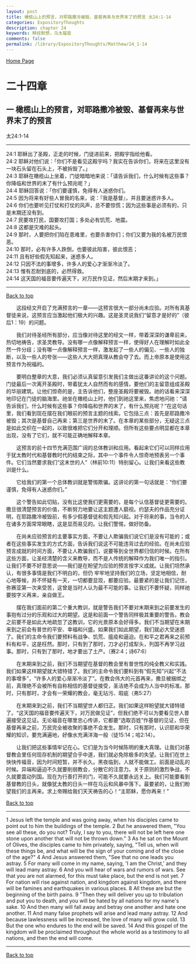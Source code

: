 ```yaml
---
layout: post
title: 橄榄山上的预言，对耶路撒冷被毁、基督再来与世界末了的预言 太24:1-14
categories: ExpositoryThoughts
description: chapter 24
keywords: 释经默想，马太福音
comments: false
permalink: /library/ExpositoryThoughts/Matthew/24_1-14
---
```

[ Home Page ]({{site.baseurl}}/index) <br>

<a name="0"></a>
# 二十四章 

## 一 橄榄山上的预言，对耶路撒冷被毁、基督再来与世界末了的预言

太24:1-14

***

24:1 耶稣出了圣殿，正走的时候，门徒进前来，把殿宇指给他看。<br>
24:2 耶稣对他们说：「你们不是看见这殿宇吗？我实在告诉你们，将来在这里没有一块石头留在石头上，不被拆毁了。」<br>
24:3 耶稣在橄榄山上坐着，门徒暗暗地来说：「请告诉我们，什么时候有这些事？你降临和世界的末了有什么预兆呢？」<br>
24:4 耶稣回答说：「你们要谨慎，免得有人迷惑你们。<br>
24:5 因为将来有好些人冒我的名来，说：『我是基督』，并且要迷惑许多人。<br>
24:6 你们也要听见打仗和打仗的风声，总不要惊慌；因为这些事是必须有的，只是末期还没有到。<br>
24:7 民要攻打民，国要攻打国；多处必有饥荒、地震。<br>
24:8 这都是灾难的起头。<br>
24:9 那时，人要把你们陷在患难里，也要杀害你们；你们又要为我的名被万民恨恶。<br>
24:10 那时，必有许多人跌倒，也要彼此陷害，彼此恨恶；<br>
24:11 且有好些假先知起来，迷惑多人。<br>
24:12 只因不法的事增多，许多人的爱心才渐渐冷淡了。<br>
24:13 惟有忍耐到底的，必然得救。<br>
24:14 这天国的福音要传遍天下，对万民作见证，然后末期才来到。」<br>

***

[Back to top](#0)

&emsp;&emsp;这段经文开启了充满预言的一章——这预言很大一部分尚未应验。对所有真基督徒来说，这预言应当激起他们极大的兴趣。这是圣灵说我们“留意才是好的”（彼后1：19）的问题。

&emsp;&emsp;我们对待圣经所有部分，应当像对待这里的经文一样，带着深深的谦卑前来，热切地祷告，求圣灵教导。没有哪一点像解释预言一样，使得好人在理解时如此全然一件分歧；没有哪一点像解释预言一样，激发起了一些人的偏见、一些人的独断，以及一些人的夸张——这些人大大把真理从教会夺了去。而上帝原本是使用这预言作为祝福的。

&emsp;&emsp;要明白整章的大意，我们必须认真留意引发我们主做出这番讲论的这个问题。门徒最后一次离开圣殿时，带着犹太人自然而有的感情，要他们的主留意组成圣殿的华丽建筑。让他们惊奇的是，主告诉他们，整座圣殿将要被毁。祂的话看来深深地印记在门徒的脑海里。祂坐在橄榄山上时，他们到祂这里来，焦虑地问祂：“请告诉我们，什么时候有这些事？你降临和世界的末了，有什么预兆呢？”在这句话里，我们看到现在摆在我们眼前的预言主题的线索。它包括三点：首先是耶路撒冷被毁；其次是基督自己再来；第三是世界的末了。在本章的某些部分，无疑这三点是如此交织在一起的，以致很难把它们分开和理顺。但所有这些要点明显都在本章出现，没有了它们，就不可能正确地解释本章。

&emsp;&emsp;这预言的前十四节充满范围广阔的总体教训和应用。看起来它们可以同样应用于犹太教时代和基督教时代的结束之际，其中一个事件令人惊奇地预表另一个事件。它们当然要求我们“这末世的人”（林前10:11）特别留心。让我们来看这些教训是什么。

&emsp;&emsp;它给我们的第一个总体教训就是警惕欺骗。这讲论的第一句话就是：“你们要谨慎，免得有人迷惑你们。”

&emsp;&emsp;这个警告如此切贴，没有比这使我们更需要的，是每个认信基督徒更需要的。撒旦很清楚预言的价值，不断努力地要让这主题遭人藐视。约瑟夫的作品充分证明，在耶路撒冷被毁前，有多少假基督徒和假先知兴起。对于将来的事，当令的人在诸多方面常常眼瞎，这是显而易见的。让我们警惕，做好防备。

&emsp;&emsp;在尚未应验预言的主要事实方面，不要让人欺骗我们说它们是没有可能的；或者在这些事实发生的方式方面，告诉我们说这不可能违背过去的经验。在尚未应验预言成就的时间方面，不要让人欺骗我们，说要等到全世界都归信的时候。在所有这些方面，让圣经清楚的含义来教导，而不是人传统的解释作为我们唯一的指引。让我们不要不好意思说——我们是在盼望为应验的预言按字义成就。让我们坦然承认，有很多事情是我们不明白的，但仍 牢牢地坚持我们的立场，坚定地相信，耐心地等候，并不怀疑有一天，一切都要显现，都要应验。最要紧的是让我们记住，弥赛亚第一次来受苦，这曾是当时人认为最不可能的事。让我们不要怀疑，同样祂要按字义再来，亲自做王。

&emsp;&emsp;摆在我们面前的第二个重大教训，就是警告我们不要对末期来到之前要发生的事抱有过分的乐观和过大的期望。这是和前面一个警告同样极其重要的警告。教会之前要不是如此大地疏忽了这教训，它的光景原本会好得多。我们不当期望在末期来到之前会有普世的平安、幸福和兴盛。如果我们如此期望，我们就必大受迷惑了。我们的主命令我们要预料有战争、饥荒、瘟疫和逼迫。在和平之君再来之前预料有和平，这是枉然。那时，只有到了那时，刀才必打成犁头，列国不再学习战事。那时，只有到了那时，地才要出了土产。（赛2:4；诗67:6）

&emsp;&emsp;在末期来到之前，我们不当期望在基督的教会里有普世性的纯全教义和实践。我们如果这样期望就大错特错了。我们的主命令我们要料到有“假先知”兴起“不法的事增多”，“许多人的爱心渐渐冷淡了”。在教会伟大的元首再来，撒旦被捆绑之前，真理绝不会被所有自称相信的基督徒接受，圣洁绝不会成为人当中的标准。那时，只有那时，才会有一荣耀的教会，毫无玷污、瑕疵（弗5:27）

&emsp;&emsp;在末期来到之前，我们不当期望世人都归正。我们如果这样盼望就大错特错了。“这天国的福音要传遍天下，对万民做见证”，但我们绝不可以为要看见世人普遍接受这见证。无论福音在哪里忠心传讲，它都要“选取百姓”作基督的见证，但在基督再来之前，万民完全被收聚的事绝不会发生。那时，只有那时，认识耶和华荣耀的知识，要充满遍地，好像水充满洋海一般（徒15:14；哈2:14）。

&emsp;&emsp;让我们把这些事情牢记在心。它们是为当今时候陈明的重大真理。让我们对基督教会里任何现存机制的期望合乎中道，我们就必免除极多的失望。让我们在世上快快传福音，因为时间短暂，并不长久。黑夜临到，人就不能做工。前面是动乱的时候。异端和逼迫不久就要削弱教会，分散它的注意力。关于原则的激烈争战，不久就要震动列国。现在为行善打开的门，可能不久就要永远关上。我们可能要看到基督教的日头，就像犹太教的日头一样在乌云和风暴中落下。最要紧的，让我们盼望我们的主再来。求上帝赐给我们天天祷告的心！“主耶稣，愿你再来！”

[Back to top](#0)

***

1 Jesus left the temple and was going away, when his disciples came to point out to him the buildings of the temple. 2 But he answered them, "You see all these, do you not? Truly, I say to you, there will not be left here one stone upon another that will not be thrown down." 3 As he sat on the Mount of Olives, the disciples came to him privately, saying, "Tell us, when will these things be, and what will be the sign of your coming and of the close of the age?" 4 And Jesus answered them, "See that no one leads you astray. 5 For many will come in my name, saying, 'I am the Christ,' and they will lead many astray. 6 And you will hear of wars and rumors of wars. See that you are not alarmed, for this must take place, but the end is not yet. 7 For nation will rise against nation, and kingdom against kingdom, and there will be famines and earthquakes in various places. 8 All these are but the beginning of the birth pains. 9 "Then they will deliver you up to tribulation and put you to death, and you will be hated by all nations for my name's sake. 10 And then many will fall away and betray one another and hate one another. 11 And many false prophets will arise and lead many astray. 12 And because lawlessness will be increased, the love of many will grow cold. 13 But the one who endures to the end will be saved. 14 And this gospel of the kingdom will be proclaimed throughout the whole world as a testimony to all nations, and then the end will come.

***

[Back to top](#0)
